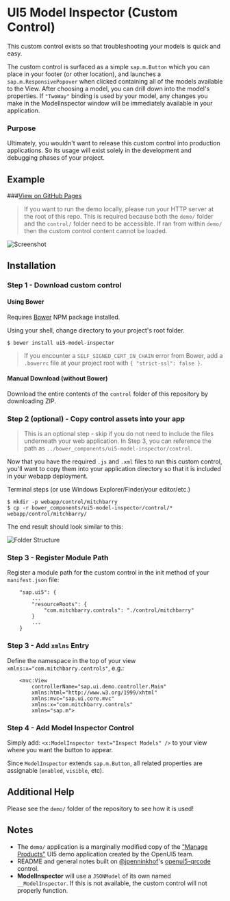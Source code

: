 # UI5 Model Inspector (Custom Control)

This custom control exists so that troubleshooting your models is quick and easy. 

The custom control is surfaced as a simple `sap.m.Button` which you can place in your 
footer (or other location), and launches a `sap.m.ResponsivePopover` when clicked 
containing all of the models available to the View. After choosing a model, you can 
drill down into the model's properties. If `"TwoWay"` binding is used by your model, 
any changes you make in the ModelInspector window will be immediately available 
in your application. 

### Purpose

Ultimately, you wouldn't want to release this custom control into production applications. 
So its usage will exist solely in the development and debugging phases of your project. 

## Example

###[View on GitHub Pages](https://mitch-b.github.io/ui5-model-inspector/demo/)

> If you want to run the demo locally, please run your HTTP server at the root of this repo. 
This is required because both the `demo/` folder and the `control/` folder need to be 
accessible. If ran from within `demo/` then the custom control content cannot be loaded.

![Screenshot](http://i.imgur.com/T5cObQs.png)

## Installation

### Step 1 - Download custom control

#### Using Bower 
Requires [Bower](https://bower.io/) NPM package installed.

Using your shell, change directory to your project's root folder.

```
$ bower install ui5-model-inspector
```

> If you encounter a `SELF_SIGNED_CERT_IN_CHAIN` error from Bower, add a 
`.bowerrc` file at your project root with `{ "strict-ssl": false }`.

#### Manual Download (without Bower)
Download the entire contents of the `control` folder of this repository by downloading ZIP. 

### Step 2 (optional) - Copy control assets into your app

> This is an optional step - skip if you do not need to include the files underneath your web application. In Step 3, you can reference the path as `../bower_components/ui5-model-inspector/control`.

Now that you have the required `.js` and `.xml` files to run this custom control, 
you'll want to copy them into your application directory so that it is included in your 
webapp deployment. 

Terminal steps (or use Windows Explorer/Finder/your editor/etc.)
```
$ mkdir -p webapp/control/mitchbarry
$ cp -r bower_components/ui5-model-inspector/control/* webapp/control/mitchbarry/
```

The end result should look similar to this:

![Folder Structure](http://i.imgur.com/3ms676n.png)

### Step 3 - Register Module Path
Register a module path for the custom control in the init method of your `manifest.json` file:

```
    "sap.ui5": {
        ...
        "resourceRoots": {
            "com.mitchbarry.controls": "./control/mitchbarry"
        }
        ...
    }
```

### Step 3 - Add `xmlns` Entry
Define the namespace in the top of your view `xmlns:x="com.mitchbarry.controls"`, e.g.:

```
    <mvc:View
	    controllerName="sap.ui.demo.controller.Main"
	    xmlns:html="http://www.w3.org/1999/xhtml"
	    xmlns:mvc="sap.ui.core.mvc"
	    xmlns:x="com.mitchbarry.controls"
	    xmlns="sap.m">
```

### Step 4 - Add Model Inspector Control
Simply add: `<x:ModelInspector text="Inspect Models" />` to your view where you want the button to appear.

Since `ModelInspector` extends `sap.m.Button`, all related properties are assignable (`enabled`, `visible`, etc).

## Additional Help
Please see the `demo/` folder of the repository to see how it is used!

## Notes
* The `demo/` application is a marginally modified copy of the ["Manage Products"](https://openui5.hana.ondemand.com/test-resources/sap/m/demokit/tutorial/worklist/07/webapp/test/mockServer.html) UI5 demo application created by the OpenUI5 team.
* README and general notes built on [@jpenninkhof](https://github.com/jpenninkhof)'s [openui5-qrcode](https://github.com/jpenninkhof/openui5-qrcode) control.
* **ModelInspector** will use a `JSONModel` of its own named `__ModelInspector`. If this is not available, the custom control will not properly function. 
